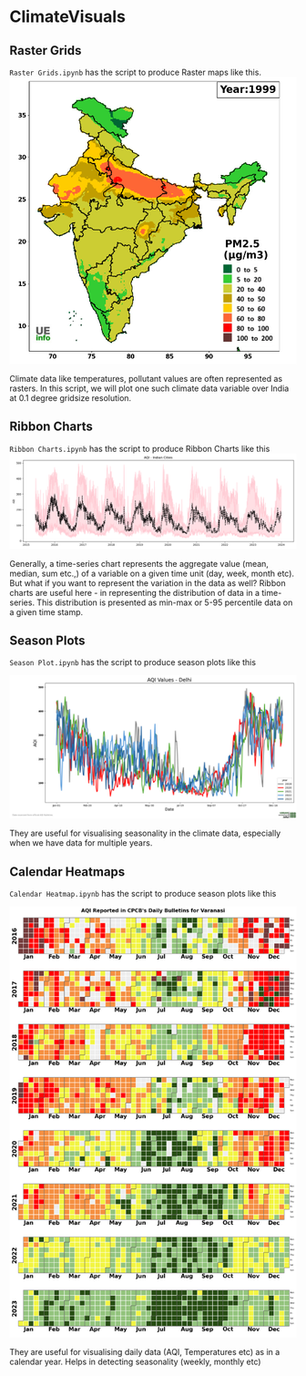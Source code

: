# ClimateVisuals

## Raster Grids

`Raster Grids.ipynb` has the script to produce Raster maps like this. 
![Raster Grids India PM2.5](visuals/RasterGrids_masked.png)

Climate data like temperatures, pollutant values are often represented as rasters. In this script, we will plot one such climate data variable over India at 0.1 degree gridsize resolution.

## Ribbon Charts
`Ribbon Charts.ipynb` has the script to produce Ribbon Charts like this
![Ribbon Chart AQI Indian Cities](visuals/RibbonChart.png)

Generally, a time-series chart represents the aggregate value (mean, median, sum etc.,) of a variable on a given time unit (day, week, month etc). But what if you want to represent the variation in the data as well? Ribbon charts are useful here - in representing the distribution of data in a time-series. This distribution is presented as min-max or 5-95 percentile data on a given time stamp.

## Season Plots
`Season Plot.ipynb` has the script to produce season plots like this

![Season plot](visuals/seasonplot_aqi.png)

They are useful for visualising seasonality in the climate data, especially when we have data for multiple years.

## Calendar Heatmaps
`Calendar Heatmap.ipynb` has the script to produce season plots like this

![Calendar Heatmap](visuals/calendarheatmap.png)

They are useful for visualising daily data (AQI, Temperatures etc) as in a calendar year. Helps in detecting seasonality (weekly, monthly etc)